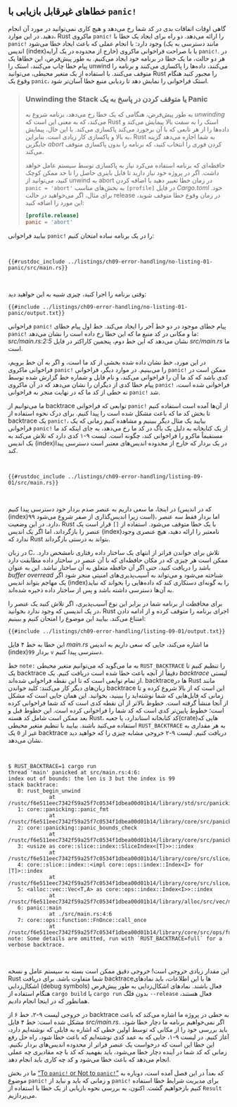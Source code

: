 ## خطاهای غیرقابل بازیابی با `panic!`

گاهی اوقات اتفاقات بدی در کد شما رخ می‌دهد و هیچ کاری نمی‌توانید در مورد آن انجام دهید. در این موارد،
Rust ماکروی `panic!` را ارائه می‌دهد. دو راه برای ایجاد یک خطا با `panic!` وجود دارد: با انجام عملی
که باعث ایجاد خطا می‌شود (مانند دسترسی به یک اندیس (index)خارج از محدوده در یک آرایه) یا با صراحت
فراخوانی ماکروی `panic!`. در هر دو حالت، ما یک خطا در برنامه خود ایجاد می‌کنیم. به طور پیش‌فرض،
این خطاها یک پیام خطا چاپ می‌کنند، استک را unwind می‌کنند، داده‌ها را پاکسازی می‌کنند و برنامه
را متوقف می‌کنند. با استفاده از یک متغیر محیطی، می‌توانید Rust را مجبور کنید هنگام وقوع یک
`panic`، استک فراخوانی را نمایش دهد تا ردیابی منبع خطا آسان‌تر شود.

> ### Unwinding the Stack یا متوقف کردن در پاسخ به یک Panic
>
> به طور پیش‌فرض، هنگامی که یک خطا رخ می‌دهد، برنامه شروع به _unwinding_ می‌کند، که به معنی این
> است که Rust استک را به سمت بالا پیمایش می‌کند و داده‌ها را از هر تابعی که با آن برخورد می‌کند
> پاکسازی می‌کند. با این حال، پیمایش به بالا و پاکسازی کار زیادی است. بنابراین، Rust به شما اجازه
> می‌دهد گزینه جایگزین _abort_ کردن فوری را انتخاب کنید، که برنامه را بدون پاکسازی متوقف می‌کند.
>
> حافظه‌ای که برنامه استفاده می‌کرد نیاز به پاکسازی توسط سیستم عامل خواهد داشت. اگر در پروژه
> خود نیاز دارید تا فایل باینری حاصل را تا حد ممکن کوچک کنید، می‌توانید از unwind به abort در
> زمان خطا تغییر دهید با اضافه کردن `panic = 'abort'` به بخش‌های مناسب `[profile]` در فایل
> _Cargo.toml_ خود. برای مثال، اگر می‌خواهید در حالت release در زمان وقوع خطا متوقف شوید،
> این مورد را اضافه کنید:
>
> ```toml
> [profile.release]
> panic = 'abort'
> ```

بیایید فراخوانی `panic!` را در یک برنامه ساده امتحان کنیم:

<Listing file-name="src/main.rs">

```rust,should_panic,panics
{{#rustdoc_include ../listings/ch09-error-handling/no-listing-01-panic/src/main.rs}}
```

</Listing>

وقتی برنامه را اجرا کنید، چیزی شبیه به این خواهید دید:

```console
{{#include ../listings/ch09-error-handling/no-listing-01-panic/output.txt}}
```

فراخوانی `panic!` پیام خطای موجود در دو خط آخر را ایجاد می‌کند. خط اول پیام خطای `panic!` ما
و مکانی در کد منبع ما که این خطا رخ داده است را نشان می‌دهد: _src/main.rs:2:5_ نشان می‌دهد
که این خط دوم، پنجمین کاراکتر در فایل _src/main.rs_ ما است.

در این مورد، خط نشان داده شده بخشی از کد ما است، و اگر به آن خط برویم، فراخوانی ماکروی
`panic!` را می‌بینیم. در موارد دیگر، فراخوانی `panic!` ممکن است در کدی باشد که کد ما آن را
فراخوانی می‌کند، و نام فایل و شماره خط گزارش شده توسط پیام خطا کدی از دیگران را نشان می‌دهد
که در آن ماکروی `panic!` فراخوانی شده است، نه خطی از کد ما که در نهایت منجر به فراخوانی
`panic!` شد.

<a id="using-a-panic-backtrace"></a>

ما می‌توانیم از backtrace توابعی که فراخوانی `panic!` از آن‌ها آمده است استفاده کنیم تا بخش کد
ما که باعث مشکل شده است را پیدا کنیم. برای درک نحوه استفاده از backtrace یک `panic!`، بیایید
یک مثال دیگر ببینیم و مشاهده کنیم زمانی که یک فراخوانی `panic!` از یک کتابخانه به دلیل یک باگ
در کد ما رخ می‌دهد، به جای اینکه کد ما مستقیماً ماکرو را فراخوانی کند، چگونه است. لیست ۹-۱
کدی دارد که تلاش می‌کند به یک اندیس (index)در یک بردار که خارج از محدوده اندیس‌های معتبر است
دسترسی پیدا کند.

<Listing number="9-1" file-name="src/main.rs" caption="تلاش برای دسترسی به عنصری که خارج از انتهای بردار است، که منجر به فراخوانی `panic!` خواهد شد">

```rust,should_panic,panics
{{#rustdoc_include ../listings/ch09-error-handling/listing-09-01/src/main.rs}}
```

</Listing>

در اینجا، ما سعی داریم به عنصر صدم بردار خود دسترسی پیدا کنیم (که در اندیس (index)۹۹ است زیرا اندیس‌گذاری از صفر شروع می‌شود)، اما بردار فقط سه عنصر دارد. در این وضعیت، Rust با یک خطا متوقف می‌شود. استفاده از `[]` قرار است یک عنصر را بازگرداند، اما اگر یک اندیس (index)نامعتبر را ارائه دهید، هیچ عنصری وجود ندارد که Rust بتواند به درستی بازگرداند.

در زبان C، تلاش برای خواندن فراتر از انتهای یک ساختار داده رفتاری نامشخص دارد. ممکن است هر چیزی که در مکان حافظه‌ای که با آن عنصر در ساختار داده مطابقت دارد باشد را دریافت کنید، حتی اگر آن حافظه متعلق به آن ساختار نباشد. این به عنوان _buffer overread_ شناخته می‌شود و می‌تواند به آسیب‌پذیری‌های امنیتی منجر شود اگر یک مهاجم بتواند اندیس (index)را به گونه‌ای دستکاری کند که داده‌هایی را بخواند که نباید به آن‌ها دسترسی داشته باشد و پس از ساختار داده ذخیره شده‌اند.

برای محافظت از برنامه شما در برابر این نوع آسیب‌پذیری، اگر تلاش کنید یک عنصر را در یک اندیسی که وجود ندارد بخوانید، Rust اجرای برنامه را متوقف کرده و از ادامه دادن امتناع می‌کند. بیایید این موضوع را امتحان کنیم و ببینیم:

```console
{{#include ../listings/ch09-error-handling/listing-09-01/output.txt}}
```

این خطا به خط ۴ فایل _main.rs_ ما اشاره می‌کند، جایی که سعی داریم به اندیس (index)`99` بردار `v` دسترسی پیدا کنیم.

خط `note:` به ما می‌گوید که می‌توانیم متغیر محیطی `RUST_BACKTRACE` را تنظیم کنیم تا یک backtrace دقیقاً از آنچه باعث خطا شده است دریافت کنیم. یک _backtrace_ لیستی از تمام توابعی است که تا این نقطه فراخوانی شده‌اند. backtraceها در Rust مانند زبان‌های دیگر کار می‌کنند: کلید خواندن backtrace این است که از بالا شروع کرده و تا زمانی که فایل‌هایی که شما نوشته‌اید را ببینید، بخوانید. این همان جایی است که مشکل از آنجا منشأ گرفته است. خطوط بالاتر از آن نقطه کدی است که کد شما فراخوانی کرده است؛ خطوط پایین‌تر کدی است که کد شما را فراخوانی کرده است. این خطوط قبل و بعد ممکن است شامل کد هسته Rust، کد کتابخانه استاندارد، یا جعبه(crate)هایی که استفاده می‌کنید باشند. بیایید با تنظیم متغیر محیطی `RUST_BACKTRACE` به هر مقداری به غیر از `0` یک backtrace دریافت کنیم. لیست ۹-۲ خروجی مشابه چیزی را که خواهید دید نشان می‌دهد.

<Listing number="9-2" caption="backtrace تولید شده توسط فراخوانی به `panic!` که وقتی متغیر محیطی `RUST_BACKTRACE` تنظیم شده است نمایش داده می‌شود">

```console
$ RUST_BACKTRACE=1 cargo run
thread 'main' panicked at src/main.rs:4:6:
index out of bounds: the len is 3 but the index is 99
stack backtrace:
   0: rust_begin_unwind
             at /rustc/f6e511eec7342f59a25f7c0534f1dbea00d01b14/library/std/src/panicking.rs:662:5
   1: core::panicking::panic_fmt
             at /rustc/f6e511eec7342f59a25f7c0534f1dbea00d01b14/library/core/src/panicking.rs:74:14
   2: core::panicking::panic_bounds_check
             at /rustc/f6e511eec7342f59a25f7c0534f1dbea00d01b14/library/core/src/panicking.rs:276:5
   3: <usize as core::slice::index::SliceIndex<[T]>>::index
             at /rustc/f6e511eec7342f59a25f7c0534f1dbea00d01b14/library/core/src/slice/index.rs:302:10
   4: core::slice::index::<impl core::ops::index::Index<I> for [T]>::index
             at /rustc/f6e511eec7342f59a25f7c0534f1dbea00d01b14/library/core/src/slice/index.rs:16:9
   5: <alloc::vec::Vec<T,A> as core::ops::index::Index<I>>::index
             at /rustc/f6e511eec7342f59a25f7c0534f1dbea00d01b14/library/alloc/src/vec/mod.rs:2920:9
   6: panic::main
             at ./src/main.rs:4:6
   7: core::ops::function::FnOnce::call_once
             at /rustc/f6e511eec7342f59a25f7c0534f1dbea00d01b14/library/core/src/ops/function.rs:250:5
note: Some details are omitted, run with `RUST_BACKTRACE=full` for a verbose backtrace.
```

</Listing>

این مقدار زیادی خروجی است! خروجی دقیق ممکن است بسته به سیستم عامل و نسخه Rust شما متفاوت باشد. برای دریافت backtraceها با این اطلاعات، باید نمادهای اشکال‌زدایی (debug symbols) فعال باشند. نمادهای اشکال‌زدایی به طور پیش‌فرض هنگام استفاده از `cargo build` یا `cargo run` بدون فلگ `--release` فعال هستند، همانطور که در اینجا انجام دادیم.

در خروجی لیست ۹-۲، خط ۶ از backtrace به خطی در پروژه ما اشاره می‌کند که باعث مشکل شده است: خط ۴ فایل _src/main.rs_. اگر نمی‌خواهیم برنامه ما دچار خطا شود، باید بررسی خود را از مکانی که توسط اولین خطی که اشاره به فایلی که نوشته‌ایم دارد، آغاز کنیم. در لیست ۹-۱، جایی که به عمد کدی نوشته‌ایم که باعث خطا شود، راه حل رفع این خطا این است که درخواست یک عنصر فراتر از محدوده اندیس‌های بردار نکنیم. زمانی که کد شما در آینده دچار خطا می‌شود، باید بفهمید که کد با چه مقادیری چه عملی انجام می‌دهد که باعث خطا می‌شود و کد چه کاری باید انجام دهد.

ما در بخش [“To `panic!` or Not to `panic!`”][to-panic-or-not-to-panic]<!-- ignore --> که بعداً در این فصل آمده است، دوباره به موضوع `panic!` و زمانی که باید و نباید از `panic!` برای مدیریت شرایط خطا استفاده کنیم بازخواهیم گشت. اکنون، به بررسی نحوه بازیابی از یک خطا با استفاده از `Result` می‌پردازیم.

[to-panic-or-not-to-panic]: ch09-03-to-panic-or-not-to-panic.html#to-panic-or-not-to-panic
